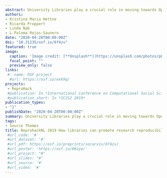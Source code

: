 ```yaml
---
abstract: University Libraries play a crucial role in moving towards Open Science, contributing to more transparent, reproducible and reusable research. The Center for Digital Scholarship (CDS) at Leiden University (LU) library is a scholarly lab that promotes open science literacy among Leiden’s scholars by two complementary strategies: existing top-down structures are used to provide training and services, while bottom-up initiatives from the research community are actively supported by offering the CDS’s expertise and facilities. An example of how bottom-up initiatives can blossom with the help of library structures such as the CDS is ReproHack. ReproHack – a reproducibility hackathon – is a grass-root initiative by young scholars with the goal of improving research reproducibility in three ways. First, hackathon attendees learn about reproducibility tools and challenges by reproducing published results and providing feedback to authors on their attempt. Second, authors can nominate their work and receive feedback on their reproducibility efforts. Third, the collaborative atmosphere helps building a community interested in making their own research reproducible. A first ReproHack in the Netherlands took place on November 30th, 2019, co-organised by the CDS at the LU Library with 44 participants from the fields of psychology, engineering, biomedicine, and computer science. For 19 papers, 24 feedback forms were returned and five papers were reported as successfully reproduced. Besides the researchers’ learning experience, the event led to recommendations on how to enhance research reproducibility. The ReproHack format therefore provides an opportunity for libraries to improve scientific reproducibility through community engagement.
authors:
- Kristina Maria Hettne
- Ricarda Proppert
- Linda Nab
- L.Paloma Rojas-Saunero
date: "2020-04-28T00:00:00Z"
doi: "10.31235/osf.io/6f4zv"
featured: true
image:
  caption: 'Image credit: [**Unsplash**](https://unsplash.com/photos/pLCdAaMFLTE)'
  focal_point: ""
  preview_only: false
links:
 #- name: OSF project
  #url: https://osf.io/exk9q/
projects:
 - ReproHack
 #publication: In *International Conference on Computational Social Science, 2019*
 #publication_short: In *IC2S2 2019*
publication_types:
- "1"
publishDate: "2020-04-28T00:00:00Z"
summary: University Libraries play a crucial role in moving towards Open Science, contributing to more transparent, reproducible and reusable research. The Center for Digital Scholarship (CDS) at Leiden University (LU) library is a scholarly lab that promotes open science literacy among Leiden’s scholars by two complementary strategies: existing top-down structures are used to provide training and services, while bottom-up initiatives from the research community are actively supported by offering the CDS’s expertise and facilities.
tags:
- Source Themes
title: ReprohackNL 2019 How libraries can promote research reproducibility through community engagement
 #url_code: '#'
 #url_dataset: '#'
 #url_pdf: https://osf.io/preprints/socarxiv/6f4zv/
 #url_poster: 'https://osf.io/86zye/'
 #url_project: "#"
 #url_slides: "#"
 #url_source: '#'
 #url_video: '#'
---
```

